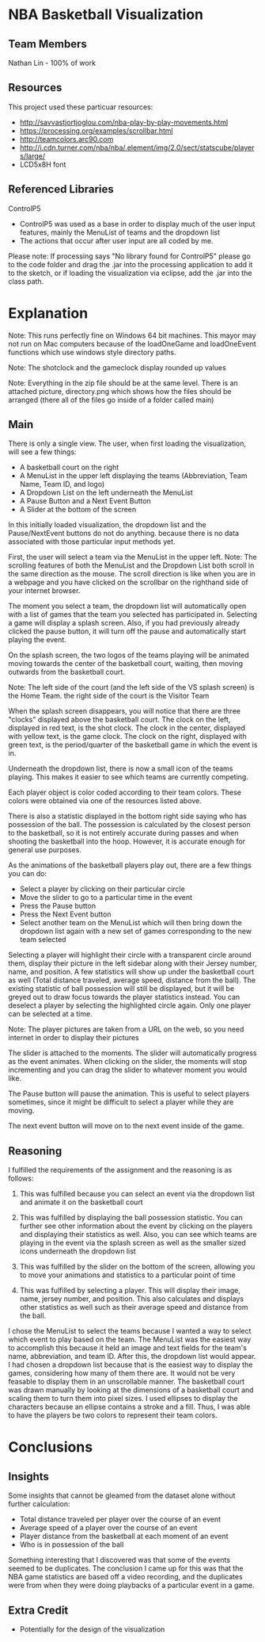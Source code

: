NBA Basketball Visualization
============================

Team Members
------------
Nathan Lin - 100% of work

Resources
---------
This project used these particuar resources:
* http://savvastjortjoglou.com/nba-play-by-play-movements.html
* https://processing.org/examples/scrollbar.html
* http://teamcolors.arc90.com
* http://i.cdn.turner.com/nba/nba/.element/img/2.0/sect/statscube/players/large/
* LCD5x8H font

Referenced Libraries
--------------------
ControlP5
* ControlP5 was used as a base in order to display much of the user input features, mainly the MenuList of teams and the dropdown list
* The actions that occur after user input are all coded by me.

Please note: If processing says "No library found for ControlP5" please go to the code folder and drag the .jar into the processing application to add it to the sketch, or if loading the visualization via eclipse, add the .jar into the class path.

Explanation
===========
Note: This runs perfectly fine on Windows 64 bit machines. This mayor may not run on Mac computers because of the loadOneGame and loadOneEvent functions which use windows style directory paths.

Note: The shotclock and the gameclock display rounded up values

Note: Everything in the zip file should be at the same level. There is an attached picture, directory.png which shows how the files should be arranged (there all of the files go inside of a folder called main)

Main
----
There is only a single view. The user, when first loading the visualization, will see a few things:
* A basketball court on the right
* A MenuList in the upper left displaying the teams (Abbreviation, Team Name, Team ID, and logo)
* A Dropdown List on the left underneath the MenuList
* A Pause Button and a Next Event Button
* A Slider at the bottom of the screen

In this initially loaded visualization, the dropdown list and the Pause/NextEvent buttons do not do anything. because there is no data associated with those particular input methods yet.

First, the user will select a team via the MenuList in the upper left.
Note: The scrolling features of both the MenuList and the Dropdown List both scroll in the same direction as the mouse. The scroll direction is like when you are in a webpage and you have clicked on the scrollbar on the righthand side of your internet browser.

The moment you select a team, the dropdown list will automatically open with a list of games that the team you selected has participated in. Selecting a game will display a splash screen. Also, if you had previously already clicked the pause button, it will turn off the pause and automatically start playing the event.

On the splash screen, the two logos of the teams playing will be animated moving towards the center of the basketball court, waiting, then moving outwards from the basketball court.

Note: The left side of the court (and the left side of the VS splash screen) is the Home Team. the right side of the court is the Visitor Team

When the splash screen disappears, you will notice that there are three "clocks" displayed above the basketball court. The clock on the left, displayed in red text, is the shot clock. The clock in the center, displayed with yellow text, is the game clock. The clock on the right, displayed with green text, is the period/quarter of the basketball game in which the event is in.

Underneath the dropdown list, there is now a small icon of the teams playing. This makes it easier to see which teams are currently competing.

Each player object is color coded according to their team colors. These colors were obtained via one of the resources listed above.

There is also a statistic displayed in the bottom right side saying who has possession of the ball. The possession is calculated by the closest person to the basketball, so it is not entirely accurate during passes and when shooting the basketball into the hoop. However, it is accurate enough for general use purposes.

As the animations of the basketball players play out, there are a few things you can do:
* Select a player by clicking on their particular circle
* Move the slider to go to a particular time in the event
* Press the Pause button
* Press the Next Event button
* Select another team on the MenuList which will then bring down the dropdown list again with a new set of games corresponding to the new team selected

Selecting a player will highlight their circle with a transparent circle around them, display their picture in the left sidebar along with their Jersey number, name, and position. A few statistics will show up under the basketball court as well (Total distance traveled, average speed, distance from the ball). The existing statistic of ball possession will still be displayed, but it will be greyed out to draw focus towards the player statistics instead. You can deselect a player by selecting the highlighted circle again. Only one player can be selected at a time.

Note: The player pictures are taken from a URL on the web, so you need internet in order to display their pictures

The slider is attached to the moments. The slider will automatically progress as the event animates. When clicking on the slider, the moments will stop incrementing and you can drag the slider to whatever moment you would like.

The Pause button will pause the animation. This is useful to select players sometimes, since it might be difficult to select a player while they are moving.

The next event button will move on to the next event inside of the game.

Reasoning
---------
I fulfilled the requirements of the assignment and the reasoning is as follows:

1. This was fulfilled because you can select an event via the dropdown list and animate it on the basketball court

2. This was fulfilled by displaying the ball possession statistic. You can further see other information about the event by clicking on the players and displaying their statistics as well. Also, you can see which teams are playing in the event via the splash screen as well as the smaller sized icons underneath the dropdown list

3. This was fulfilled by the slider on the bottom of the screen, allowing you to move your animations and statistics to a particular point of time

4. This was fulfilled by selecting a player. This will display their image, name, jersey number, and position. This also calculates and displays other statistics as well such as their average speed and distance from the ball.


I chose the MenuList to select the teams because I wanted a way to select which event to play based on the team. The MenuList was the easiest way to accomplish this because it held an image and text fields for the team's name, abbreviation, and team ID. After this, the dropdown list would appear. I had chosen a dropdown list because that is the easiest way to display the games, considering how many of them there are. It would not be very feasable to display them in an unscrollable manner. The basketball court was drawn manually by looking at the dimensions of a basketball court and scaling them to turn them into pixel sizes. I used ellipses to display the characters because an ellipse contains a stroke and a fill. Thus, I was able to have the players be two colors to represent their team colors.

Conclusions
===========

Insights
--------
Some insights that cannot be gleamed from the dataset alone without further calculation:
* Total distance traveled per player over the course of an event
* Average speed of a player over the course of an event
* Player distance from the basketball at each moment of an event
* Who is in possession of the ball

Something interesting that I discovered was that some of the events seemed to be duplicates. The conclusion I came up for this was that the NBA game statistics are based off a video recording, and the duplicates were from when they were doing playbacks of a particular event in a game.

Extra Credit
------------
* Potentially for the design of the visualization